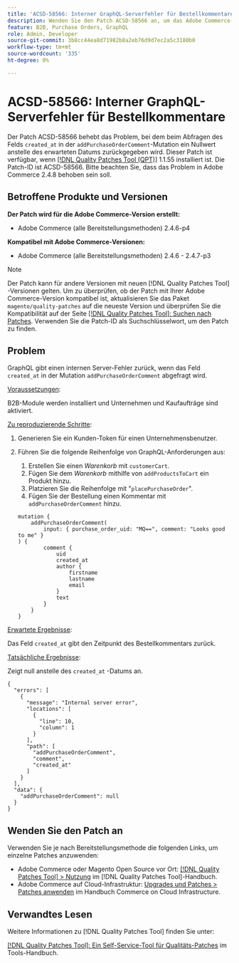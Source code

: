 ```yaml
---
title: 'ACSD-58566: Interner GraphQL-Serverfehler für Bestellkommentare'
description: Wenden Sie den Patch ACSD-58566 an, um das Adobe Commerce-Problem zu beheben, bei dem GraphQL einen internen Serverfehler zurückgibt, wenn das Feld "created_at"in der Mutation "addPurchaseOrderComment"abgefragt wird.
feature: B2B, Purchase Orders, GraphQL
role: Admin, Developer
source-git-commit: 3b8cc44ea8d71982b8a2eb76d9d7ec2a5c3180b0
workflow-type: tm+mt
source-wordcount: '335'
ht-degree: 0%

---
```


# ACSD-58566: Interner GraphQL-Serverfehler für Bestellkommentare

Der Patch ACSD-58566 behebt das Problem, bei dem beim Abfragen des Felds `created_at` in der `addPurchaseOrderComment`-Mutation ein Nullwert anstelle des erwarteten Datums zurückgegeben wird. Dieser Patch ist verfügbar, wenn [[!DNL Quality Patches Tool (QPT)]](/help/tools/quality-patches-tool/quality-patches-tool-to-self-serve-quality-patches.md) 1.1.55 installiert ist. Die Patch-ID ist ACSD-58566. Bitte beachten Sie, dass das Problem in Adobe Commerce 2.4.8 behoben sein soll.

## Betroffene Produkte und Versionen

**Der Patch wird für die Adobe Commerce-Version erstellt:**

* Adobe Commerce (alle Bereitstellungsmethoden) 2.4.6-p4

**Kompatibel mit Adobe Commerce-Versionen:**

* Adobe Commerce (alle Bereitstellungsmethoden) 2.4.6 - 2.4.7-p3

>[!NOTE]
>
>Der Patch kann für andere Versionen mit neuen [!DNL Quality Patches Tool] -Versionen gelten. Um zu überprüfen, ob der Patch mit Ihrer Adobe Commerce-Version kompatibel ist, aktualisieren Sie das Paket `magento/quality-patches` auf die neueste Version und überprüfen Sie die Kompatibilität auf der Seite [[!DNL Quality Patches Tool]: Suchen nach Patches](https://experienceleague.adobe.com/tools/commerce-quality-patches/index.html). Verwenden Sie die Patch-ID als Suchschlüsselwort, um den Patch zu finden.

## Problem

GraphQL gibt einen internen Server-Fehler zurück, wenn das Feld `created_at` in der Mutation `addPurchaseOrderComment` abgefragt wird.

<u>Voraussetzungen</u>:

B2B-Module werden installiert und Unternehmen und Kaufaufträge sind aktiviert.

<u>Zu reproduzierende Schritte</u>:

1. Generieren Sie ein Kunden-Token für einen Unternehmensbenutzer.
1. Führen Sie die folgende Reihenfolge von GraphQL-Anforderungen aus:
   1. Erstellen Sie einen *Warenkorb* mit `customerCart`.
   1. Fügen Sie dem *Warenkorb* mithilfe von `addProductsToCart` ein Produkt hinzu.
   1. Platzieren Sie die Reihenfolge mit &quot;`placePurchaseOrder`&quot;.
   1. Fügen Sie der Bestellung einen Kommentar mit `addPurchaseOrderComment` hinzu.

   ```
   mutation {
       addPurchaseOrderComment(
           input: { purchase_order_uid: "MQ==", comment: "Looks good to me" }
   ) {
           comment {
               uid
               created_at
               author {
                   firstname
                   lastname
                   email
               }
               text
           }
       }
   }
   ```

<u>Erwartete Ergebnisse</u>:

Das Feld `created_at` gibt den Zeitpunkt des Bestellkommentars zurück.

<u>Tatsächliche Ergebnisse</u>:

Zeigt null anstelle des `created_at` -Datums an.

```
{
  "errors": [
    {
      "message": "Internal server error",
      "locations": [
        {
          "line": 10,
          "column": 1
        }
      ],
      "path": [
        "addPurchaseOrderComment",
        "comment",
        "created_at"
      ]
    }
  ],
  "data": {
    "addPurchaseOrderComment": null
  }
}
```

## Wenden Sie den Patch an

Verwenden Sie je nach Bereitstellungsmethode die folgenden Links, um einzelne Patches anzuwenden:

* Adobe Commerce oder Magento Open Source vor Ort: [[!DNL Quality Patches Tool] > Nutzung](/help/tools/quality-patches-tool/usage.md) im [!DNL Quality Patches Tool]-Handbuch.
* Adobe Commerce auf Cloud-Infrastruktur: [Upgrades und Patches > Patches anwenden](https://experienceleague.adobe.com/docs/commerce-cloud-service/user-guide/develop/upgrade/apply-patches.html) im Handbuch Commerce on Cloud Infrastructure.

## Verwandtes Lesen

Weitere Informationen zu [!DNL Quality Patches Tool] finden Sie unter:

[[!DNL Quality Patches Tool]: Ein Self-Service-Tool für Qualitäts-Patches](/help/tools/quality-patches-tool/quality-patches-tool-to-self-serve-quality-patches.md) im Tools-Handbuch.
